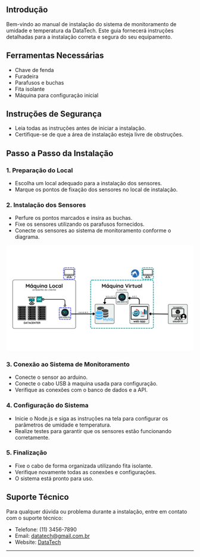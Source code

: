 ## Introdução

Bem-vindo ao manual de instalação do sistema de monitoramento de umidade e temperatura da DataTech. Este guia fornecerá instruções detalhadas para a instalação correta e segura do seu equipamento.

## Ferramentas Necessárias

- Chave de fenda
- Furadeira
- Parafusos e buchas
- Fita isolante
- Máquina para configuração inicial

## Instruções de Segurança

- Leia todas as instruções antes de iniciar a instalação.
- Certifique-se de que a área de instalação esteja livre de obstruções.

## Passo a Passo da Instalação

### 1. Preparação do Local

- Escolha um local adequado para a instalação dos sensores.
- Marque os pontos de fixação dos sensores no local de instalação.

### 2. Instalação dos Sensores

- Perfure os pontos marcados e insira as buchas.
- Fixe os sensores utilizando os parafusos fornecidos.
- Conecte os sensores ao sistema de monitoramento conforme o diagrama.

![Diagrama](Diagrama-v8.png)

### 3. Conexão ao Sistema de Monitoramento

- Conecte o sensor ao arduino.
- Conecte o cabo USB à maquina usada para configuração.
- Verifique as conexões com o banco de dados e a API.

### 4. Configuração do Sistema

- Inicie o Node.js e siga as instruções na tela para configurar os parâmetros de umidade e temperatura.
- Realize testes para garantir que os sensores estão funcionando corretamente.

### 5. Finalização

- Fixe o cabo de forma organizada utilizando fita isolante.
- Verifique novamente todas as conexões e configurações.
- O sistema está pronto para uso.

## Suporte Técnico

Para qualquer dúvida ou problema durante a instalação, entre em contato com o suporte técnico:

- Telefone: (11) 3456-7890
- Email: [datatech@gmail.com.br](mailto:datatech@gmail.com.br)
- Website: [DataTech](https://www.datatech.com/)

---
